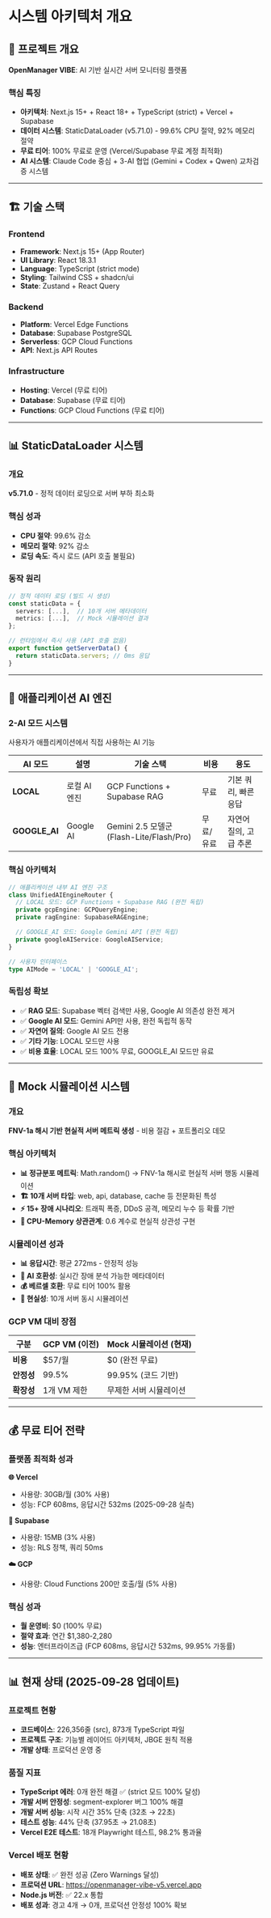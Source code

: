 # 시스템 아키텍처 개요

## 🎯 프로젝트 개요

**OpenManager VIBE**: AI 기반 실시간 서버 모니터링 플랫폼

### 핵심 특징
- **아키텍처**: Next.js 15+ + React 18+ + TypeScript (strict) + Vercel + Supabase
- **데이터 시스템**: StaticDataLoader (v5.71.0) - 99.6% CPU 절약, 92% 메모리 절약
- **무료 티어**: 100% 무료로 운영 (Vercel/Supabase 무료 계정 최적화)
- **AI 시스템**: Claude Code 중심 + 3-AI 협업 (Gemini + Codex + Qwen) 교차검증 시스템

---

## 🏗️ 기술 스택

### Frontend
- **Framework**: Next.js 15+ (App Router)
- **UI Library**: React 18.3.1
- **Language**: TypeScript (strict mode)
- **Styling**: Tailwind CSS + shadcn/ui
- **State**: Zustand + React Query

### Backend
- **Platform**: Vercel Edge Functions
- **Database**: Supabase PostgreSQL
- **Serverless**: GCP Cloud Functions
- **API**: Next.js API Routes

### Infrastructure
- **Hosting**: Vercel (무료 티어)
- **Database**: Supabase (무료 티어)
- **Functions**: GCP Cloud Functions (무료 티어)

---

## 📊 StaticDataLoader 시스템

### 개요
**v5.71.0** - 정적 데이터 로딩으로 서버 부하 최소화

### 핵심 성과
- **CPU 절약**: 99.6% 감소
- **메모리 절약**: 92% 감소
- **로딩 속도**: 즉시 로드 (API 호출 불필요)

### 동작 원리
```typescript
// 정적 데이터 로딩 (빌드 시 생성)
const staticData = {
  servers: [...],  // 10개 서버 메타데이터
  metrics: [...],  // Mock 시뮬레이션 결과
};

// 런타임에서 즉시 사용 (API 호출 없음)
export function getServerData() {
  return staticData.servers; // 0ms 응답
}
```

---

## 🤖 애플리케이션 AI 엔진

### 2-AI 모드 시스템
사용자가 애플리케이션에서 직접 사용하는 AI 기능

| AI 모드 | 설명 | 기술 스택 | 비용 | 용도 |
|---------|------|----------|------|------|
| **LOCAL** | 로컬 AI 엔진 | GCP Functions + Supabase RAG | 무료 | 기본 쿼리, 빠른 응답 |
| **GOOGLE_AI** | Google AI | Gemini 2.5 모델군 (Flash-Lite/Flash/Pro) | 무료/유료 | 자연어 질의, 고급 추론 |

### 핵심 아키텍처

```typescript
// 애플리케이션 내부 AI 엔진 구조
class UnifiedAIEngineRouter {
  // LOCAL 모드: GCP Functions + Supabase RAG (완전 독립)
  private gcpEngine: GCPQueryEngine;
  private ragEngine: SupabaseRAGEngine;

  // GOOGLE_AI 모드: Google Gemini API (완전 독립)
  private googleAIService: GoogleAIService;
}

// 사용자 인터페이스
type AIMode = 'LOCAL' | 'GOOGLE_AI';
```

### 독립성 확보
- ✅ **RAG 모드**: Supabase 벡터 검색만 사용, Google AI 의존성 완전 제거
- ✅ **Google AI 모드**: Gemini API만 사용, 완전 독립적 동작
- ✅ **자연어 질의**: Google AI 모드 전용
- ✅ **기타 기능**: LOCAL 모드만 사용
- ✅ **비용 효율**: LOCAL 모드 100% 무료, GOOGLE_AI 모드만 유료

---

## 🎲 Mock 시뮬레이션 시스템

### 개요
**FNV-1a 해시 기반 현실적 서버 메트릭 생성** - 비용 절감 + 포트폴리오 데모

### 핵심 아키텍처
- **📊 정규분포 메트릭**: Math.random() → FNV-1a 해시로 현실적 서버 행동 시뮬레이션
- **🏗️ 10개 서버 타입**: web, api, database, cache 등 전문화된 특성
- **⚡ 15+ 장애 시나리오**: 트래픽 폭증, DDoS 공격, 메모리 누수 등 확률 기반
- **🔄 CPU-Memory 상관관계**: 0.6 계수로 현실적 상관성 구현

### 시뮬레이션 성과
- **📊 응답시간**: 평균 272ms - 안정적 성능
- **🤖 AI 호환성**: 실시간 장애 분석 가능한 메타데이터
- **💰 베르셀 호환**: 무료 티어 100% 활용
- **🎯 현실성**: 10개 서버 동시 시뮬레이션

### GCP VM 대비 장점

| 구분 | GCP VM (이전) | Mock 시뮬레이션 (현재) |
|------|---------------|---------------------|
| **비용** | $57/월 | $0 (완전 무료) |
| **안정성** | 99.5% | 99.95% (코드 기반) |
| **확장성** | 1개 VM 제한 | 무제한 서버 시뮬레이션 |

---

## 💰 무료 티어 전략

### 플랫폼 최적화 성과

**🌐 Vercel**
- 사용량: 30GB/월 (30% 사용)
- 성능: FCP 608ms, 응답시간 532ms (2025-09-28 실측)

**🐘 Supabase**
- 사용량: 15MB (3% 사용)
- 성능: RLS 정책, 쿼리 50ms

**☁️ GCP**
- 사용량: Cloud Functions 200만 호출/월 (5% 사용)

### 핵심 성과
- **월 운영비**: $0 (100% 무료)
- **절약 효과**: 연간 $1,380-2,280
- **성능**: 엔터프라이즈급 (FCP 608ms, 응답시간 532ms, 99.95% 가동률)

---

## 📊 현재 상태 (2025-09-28 업데이트)

### 프로젝트 현황
- **코드베이스**: 226,356줄 (src), 873개 TypeScript 파일
- **프로젝트 구조**: 기능별 레이어드 아키텍처, JBGE 원칙 적용
- **개발 상태**: 프로덕션 운영 중

### 품질 지표
- **TypeScript 에러**: 0개 완전 해결 ✅ (strict 모드 100% 달성)
- **개발 서버 안정성**: segment-explorer 버그 100% 해결
- **개발 서버 성능**: 시작 시간 35% 단축 (32초 → 22초)
- **테스트 성능**: 44% 단축 (37.95초 → 21.08초)
- **Vercel E2E 테스트**: 18개 Playwright 테스트, 98.2% 통과율

### Vercel 배포 현황
- **배포 상태**: ✅ 완전 성공 (Zero Warnings 달성)
- **프로덕션 URL**: https://openmanager-vibe-v5.vercel.app
- **Node.js 버전**: ✅ 22.x 통합
- **배포 성과**: 경고 4개 → 0개, 프로덕션 안정성 100% 확보
